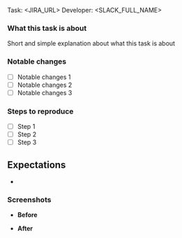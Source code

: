 Task: <JIRA_URL>
Developer: <SLACK_FULL_NAME>

### What this task is about

Short and simple explanation about what this task is about

### Notable changes

- [ ] Notable changes 1
- [ ] Notable changes 2
- [ ] Notable changes 3

<!-- Use this section, if it's a bug -->
<!-- You can remove it, if you don't need this section -->

### Steps to reproduce

- [ ] Step 1
- [ ] Step 2
- [ ] Step 3

<!-- Use this section, if it's a bug and you need to tell the xpectation behaviour -->
<!-- You can remove it, if you don't need this section -->

## Expectations

- <PLACEHOLDER>

<!-- Use this section if it's necessary -->
<!-- You can remove it, if you don't need this section -->

### Screenshots

- **Before**

- **After**
